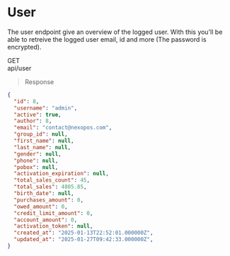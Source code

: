 # User

The user endpoint give an overview of the logged user. With this you'll be able to retreive the logged user email, id and more (The password is encrypted).

<div class="endpoint">
    <div>
        <div class="method get">GET</div>
        <div class="path">api/user</div>
    </div>
</div>

> Response

```json
{
  "id": 8,
  "username": "admin",
  "active": true,
  "author": 8,
  "email": "contact@nexopos.com",
  "group_id": null,
  "first_name": null,
  "last_name": null,
  "gender": null,
  "phone": null,
  "pobox": null,
  "activation_expiration": null,
  "total_sales_count": 45,
  "total_sales": 4805.85,
  "birth_date": null,
  "purchases_amount": 0,
  "owed_amount": 0,
  "credit_limit_amount": 0,
  "account_amount": 0,
  "activation_token": null,
  "created_at": "2025-01-13T22:52:01.000000Z",
  "updated_at": "2025-01-27T09:42:33.000000Z",
}
```